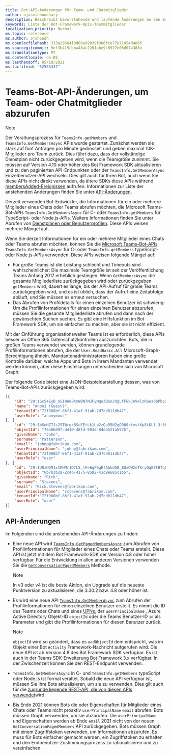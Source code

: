 ```yaml
---
title: Bot-API-Änderungen für Team- und Chatmitglieder
author: ojasvichoudhary
description: Beschreibt bevorstehende und laufende Änderungen an den Bot-APIs, die zum Abrufen von Mitgliedern von Teams und Chats verwendet werden
keywords: Liste der Bot-Framework-Apis-Teammitglieder
localization_priority: Normal
ms.topic: reference
ms.author: ojchoudh
ms.openlocfilehash: 333a29664f0d60e89039f906fce77e71054d486f
ms.sourcegitcommit: 9ef3b415cbba484c2201abe9c6927e08d974388e
ms.translationtype: MT
ms.contentlocale: de-DE
ms.lasthandoff: 05/19/2021
ms.locfileid: "52555437"
---
```

# <a name="teams-bot-api-changes-to-fetch-team-or-chat-members"></a>Teams-Bot-API-Änderungen, um Team- oder Chatmitglieder abzurufen

>[!NOTE]
> Der Veraltungsprozess für `TeamsInfo.getMembers` und `TeamsInfo.GetMembersAsync` APIs wurde gestartet. Zunächst werden sie stark auf fünf Anfragen pro Minute gedrosselt und geben maximal 10K-Mitglieder pro Team zurück. Dies führt dazu, dass der vollständige Dienstplan nicht zurückgegeben wird, wenn die Teamgröße zunimmt.
> Sie müssen auf Version 4.10 oder höher des Bot Framework SDK aktualisieren und zu den paginierten API-Endpunkten oder der `TeamsInfo.GetMemberAsync` Einzelbenutzer-API wechseln. Dies gilt auch für Ihren Bot, auch wenn Sie diese APIs nicht direkt verwenden, da ältere SDKs diese APIs während [membersAdded-Ereignissen](../bots/how-to/conversations/subscribe-to-conversation-events.md#team-members-added) aufrufen. Informationen zur Liste der anstehenden Änderungen finden Sie unter [API-Änderungen](team-chat-member-api-changes.md#api-changes). 

Derzeit verwenden Bot-Entwickler, die Informationen für ein oder mehrere Mitglieder eines Chats oder Teams abrufen möchten, die Microsoft Teams-Bot-APIs `TeamsInfo.GetMembersAsync` für C- oder `TeamsInfo.getMembers` für TypeScript- oder Node.js-APIs. Weitere Informationen finden Sie unter Abrufen von [Dienstplänen oder Benutzerprofilen](../bots/how-to/get-teams-context.md#fetch-the-roster-or-user-profile). Diese APIs weisen mehrere Mängel auf.

Wenn Sie derzeit Informationen für ein oder mehrere Mitglieder eines Chats oder Teams abrufen möchten, können Sie die [Microsoft Teams-Bot-APIs](/microsoftteams/platform/bots/how-to/get-teams-context?tabs=dotnet#fetch-the-roster-or-user-profile) `TeamsInfo.GetMembersAsync` für C- oder `TeamsInfo.getMembers` typeScript- oder Node.js-APIs verwenden. Diese APIs weisen folgende Mängel auf:

* Für große Teams ist die Leistung schlecht und Timeouts sind wahrscheinlicher: Die maximale Teamgröße ist seit der Veröffentlichung Teams Anfang 2017 erheblich gestiegen. Wenn `GetMembersAsync` die gesamte Mitgliederliste zurückgegeben wird oder zurückgegeben `getMembers` wird, dauert es lange, bis der API-Aufruf für große Teams zurückgegeben wird, und es ist üblich, dass der Aufruf eine Zeitabfolge abläuft, und Sie müssen es erneut versuchen.
* Das Abrufen von Profildetails für einen einzelnen Benutzer ist schwierig: Um die Profilinformationen für einen einzelnen Benutzer abzurufen, müssen Sie die gesamte Mitgliederliste abrufen und dann nach der gewünschten Suchen suchen. Es gibt eine Hilfsfunktion im Bot Framework SDK, um sie einfacher zu machen, aber sie ist nicht effizient.

Mit der Einführung organisationsweiter Teams ist es erforderlich, diese APIs besser an Office 365 Datenschutzkontrollen auszurichten. Bots, die in großen Teams verwendet werden, können grundlegende Profilinformationen abrufen, die der `User.ReadBasic.All` Microsoft-Graph-Berechtigung ähneln. Mandantenadministratoren haben eine große Kontrolle darüber, welche Apps und Bots in ihrem Mandanten verwendet werden können, aber diese Einstellungen unterscheiden sich von Microsoft Graph.

Der folgende Code bietet eine JsON-Beispieldarstellung dessen, was von Teams-Bot-APIs zurückgegeben wird:

```json
[{
    "id": "29:1GcS4EyB_oSI8A88XmWBN7NJFyMqe3QGnJdgLfFGkJnVelzRGos0bPbpsfJjcbAD22bmKc4GMbrY2g4JDrrA8vM06X1-cHHle4zOE6U4ttcc",
    "name": "Anon1 (Guest)",
    "tenantId":"72f988bf-86f1-41af-91ab-2d7cd011db47",
    "userRole": "anonymous"
}, {
    "id": "29:1bSnHZ7Js2STWrgk6ScEErLk1Lp2zQuD5H2qQ960rtvstKp8tKLl-3r8b6DoW0QxZimuTxk_kupZ1DBMpvIQQUAZL-PNj0EORDvRZXy8kvWk",
    "objectId": "76b0b09f-d410-48fd-993e-84da521a597b",
    "givenName": "John",
    "surname": "Patterson",
    "email": "johnp@fabrikam.com",
    "userPrincipalName": "johnp@fabrikam.com",
    "tenantId":"72f988bf-86f1-41af-91ab-2d7cd011db47",
    "userRole": "user"
}, {
    "id": "29:1URzNQM1x1PNMr1D7L5_lFe6qF6gEfAbkdG8_BUxOW2mTKryQqEZtBTqDt10-MghkzjYDuUj4KG6nvg5lFAyjOLiGJ4jzhb99WrnI7XKriCs",
    "objectId": "6b7b3b2a-2c4b-4175-8582-41c9e685c1b5",
    "givenName": "Rick",
    "surname": "Stevens",
    "email": "Rick.Stevens@fabrikam.com",
    "userPrincipalName": "rstevens@fabrikam.com",
    "tenantId":"72f988bf-86f1-41af-91ab-2d7cd011db47",
    "userRole": "user"
}]
```

## <a name="api-changes"></a>API-Änderungen

Im Folgenden sind die anstehenden API-Änderungen zu finden:

* Eine neue API wird [`TeamsInfo.GetPagedMembersAsync`](/microsoftteams/platform/bots/how-to/get-teams-context?tabs=dotnet#fetch-the-roster-or-user-profile) zum Abrufen von Profilinformationen für Mitglieder eines Chats oder Teams erstellt. Diese API ist jetzt mit dem Bot Framework-SDK der Version 4.8 oder höher verfügbar. Für die Entwicklung in allen anderen Versionen verwenden Sie die [`GetConversationPagedMembers`](/dotnet/api/microsoft.bot.connector.conversationsextensions.getconversationpagedmembersasync?view=botbuilder-dotnet-stable&preserve-view=true) Methode.

    > [!NOTE]
    > In v3 oder v4 ist die beste Aktion, ein Upgrade auf die neueste Punktversion zu aktualisieren, die 3.30.2 bzw. 4.8 oder höher ist.

* Es wird eine neue API [`TeamsInfo.GetMemberAsync`](/microsoftteams/platform/bots/how-to/get-teams-context?tabs=dotnet#get-single-member-details) zum Abrufen der Profilinformationen für einen einzelnen Benutzer erstellt. Es nimmt die ID des Teams oder Chats und eines [UPNs,](/windows/win32/ad/naming-properties#userprincipalname) der `userPrincipalName` , Azure Active Directory Objekt-ID `objectId` oder die Teams Benutzer-ID `id` als Parameter und gibt die Profilinformationen für diesen Benutzer zurück.

    > [!NOTE]
    > `objectId` wird so geändert, dass es `aadObjectId` dem entspricht, was im Objekt einer Bot `Activity` Framework-Nachricht aufgerufen wird. Die neue API ist ab Version 4.8 des Bot Framework SDK verfügbar. Es ist auch in der Teams SDK-Erweiterung Bot Framework 3.x verfügbar. In der Zwischenzeit [](/microsoftteams/platform/bots/how-to/get-teams-context?tabs=json#get-single-member-details) können Sie den REST-Endpunkt verwenden.

* `TeamsInfo.GetMembersAsync` in C- und `TeamsInfo.getMembers` typeScript oder Node.js ist formal veraltet. Sobald die neue API verfügbar ist, müssen Sie Ihre Bots aktualisieren, um sie zu verwenden. Dies gilt auch für die [zugrunde liegende REST-API, die von diesen APIs verwendet](/microsoftteams/platform/bots/how-to/get-teams-context?tabs=json#tabpanel_CeZOj-G++Q_json)wird.
* Bis Ende 2021 können Bots die oder Eigenschaften für Mitglieder eines Chats oder Teams nicht proaktiv `userPrincipalName` `email` abrufen. Bots müssen Graph verwenden, um sie abzurufen. Die `userPrincipalName` und Eigenschaften werden ab Ende `email` 2021 nicht von der neuen `GetConversationPagedMembers` API zurückgegeben. Bots müssen Graph mit einem Zugriffstoken verwenden, um Informationen abzurufen. Es muss für Bots einfacher gemacht werden, ein Zugriffstoken zu erhalten und den Endbenutzer-Zustimmungsprozess zu rationalisieren und zu vereinfachen.

